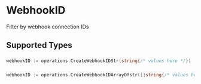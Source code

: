 # WebhookID

Filter by webhook connection IDs


## Supported Types

### 

```go
webhookID := operations.CreateWebhookIDStr(string{/* values here */})
```

### 

```go
webhookID := operations.CreateWebhookIDArrayOfstr([]string{/* values here */})
```

